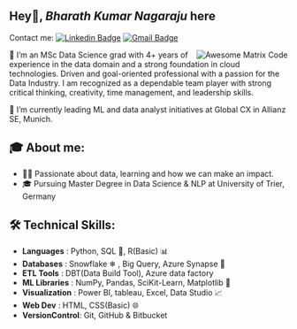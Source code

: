 ## Hey👋, *Bharath Kumar Nagaraju* here   

Contact me: [![Linkedin Badge](https://img.shields.io/badge/-Bharath%20Kumar%20Nagaraju-blue?style=flat-square&logo=Linkedin&logoColor=white&link=https://www.linkedin.com/in/bharath-kumar-nagaraju-6545511a1/)](https://www.linkedin.com/in/bharath-kumar-nagaraju-6545511a1/)
[![Gmail Badge](https://img.shields.io/badge/-bharathkumarnagaraju9@gmail.com-c14438?style=flat-square&logo=Gmail&logoColor=white&link=mailto:bharathkumarnagaraju9@gmail.com)](mailto:bharathkumarnagaraju9@gmail.com)

<img src = 'https://github.com/MarikIshtar007/MarikIshtar007/blob/master/images/matrix.gif' alt = 'Awesome Matrix Code' align='right'/>



👀 I’m an MSc Data Science grad with 4+ years of experience in the data domain and a strong foundation in cloud technologies. Driven and goal-oriented professional with a passion for the Data Industry.
I am recognized as a dependable team player with strong critical thinking, creativity, time management, and leadership skills.

🌱 I’m currently leading ML and data analyst initiatives at Global CX in Allianz SE, Munich.
  
## 🎓 **About me**:

- 👨‍💻 Passionate about data, learning and how we can make an impact.
- 🎓 Pursuing Master Degree in Data Science & NLP at University of Trier, Germany

## **🛠️ Technical Skills**:

- **Languages**     :  Python, SQL 📜, R(Basic) 📊
- **Databases**     :  Snowflake ❄ , Big Query, Azure Synapse 📁
- **ETL Tools**     :  DBT(Data Build Tool), Azure data factory 
- **ML Libraries**  :  NumPy, Pandas, SciKit-Learn, Matplotlib 🤖
- **Visualization** :  Power BI, tableau, Excel, Data Studio 📈
- **Web Dev**       :  HTML, CSS(Basic) 🌐
- **VersionControl**:  Git, GitHub & Bitbucket

  
<!---
gutlapallihemanth/gutlapallihemanth is a ✨ special ✨ repository because its `README.md` (this file) appears on your GitHub profile.
You can click the Preview link to take a look at your changes.
--->
